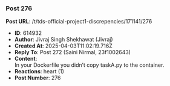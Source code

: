 ### Post 276
**Post URL**: /t/tds-official-project1-discrepencies/171141/276
- **ID**: 614932
- **Author**: Jivraj Singh Shekhawat (Jivraj)
- **Created At**: 2025-04-03T11:02:19.716Z
- **Reply To**: Post 272 (Saini Nirmal, 23f1002643)
- **Content**:  
  In your Dockerfile you didn’t copy taskA.py to the container.
- **Reactions**: heart (1)
- **Post Number**: 276

